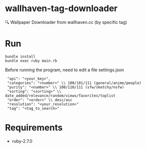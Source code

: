# wallhaven-tag-downloader
:mag: Wallpaper Downloader from wallhaven.cc (by specific tag)

# Run
```
bundle install
bundle exec ruby main.rb
```

Before running the program, need to edit a file settings.json
```
 "api": "<your_key>",
 "categories": "<number>" \\ 100/101/111 (general/anime/people)
 "purity": "<number>" \\ 100/110/111 (sfw/sketchy/nsfw)
 "sorting": "<sorting>" \\ date_added/relevance/random/views/favorites/toplist
 "order": "<order>" \\ desc/asc
 "resolution": "<your_resolution>"
 "tag": "<tag_to_search>"
```

# Requirements
- ruby-2.7.0